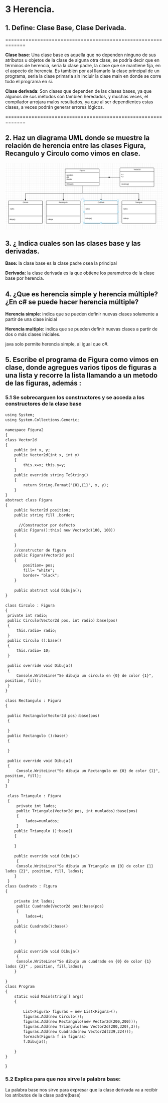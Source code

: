 # 3 Herencia.

##  1.  Define: Clase Base, Clase Derivada.

=============================================================

**Clase base**: Una clase base es aquella que no dependen ninguno de sus atributos u objetos de la clase de alguna otra clase, se podría decir que en términos de herencia, seria la clase padre, la clase que se mantiene fija, en el aspecto de herencia.
Es también por así llamarlo la clase principal de un programa, seria la clase primaria sin incluir la clase main en donde se corre todo el programa en si.

**Clase derivada**: Son clases que dependen de las clases bases, ya que algunos de sus métodos son también heredados, y muchas veces, el compilador arrojara malos resultados, ya que al ser dependientes estas clases, a veces podrán generar errores lógicos.

=============================================================

##  2.  Haz un diagrama UML donde se muestre la relación de herencia entre las  clases Figura, Recangulo y Circulo como vimos en clase.

![Digrama UML](https://github.com/elixz196/Tareas3y4/blob/master/Fotos/Diagrama.PNG "Este es el diagrama")

## 3. ¿ Indica cuales son las clases base y las derivadas.

**Base:** la clase base es la clase padre osea la principal

**Derivada:** la clase derivada es la que obtiene los parametros de la clase base por herencia.

## 4. ¿Que es herencia simple y herencia múltiple? ¿En c# se puede hacer herencia múltiple?

**Herencia simple**: indica que se pueden definir nuevas clases solamente a partir de una clase inicial

**Herencia multiple**: indica que se pueden definir nuevas clases a partir de dos o más clases iniciales.

java solo permite herencia simple, al igual que c#.

## 5. Escribe el programa de Figura como vimos en clase, donde agregues varios tipos de figuras a una lista y recorre la lista llamando a un metodo de las figuras, además :
### 5.1 Se sobrecarguen los constructores y se acceda a los constructores de la clase base

    using System;
    using System.Collections.Generic;

    namespace Figura2
    {
    class Vector2d
    {
        public int x, y;
        public Vector2d(int x, int y)
        {
            this.x=x; this.y=y;
        }
        public override string ToString()
        {
            return String.Format("{0},{1}", x, y);
        }
    }
    abstract class Figura
    {
        public Vector2d position;
        public string fill ,border;

          //Constructor por defecto 
        public Figura():this( new Vector2d(100, 100))
        {
        
        }
        //constructor de figura
        public Figura(Vector2d pos)
        {
            position= pos;
            fill= "white";
            border= "black";
        }

        public abstract void Dibuja();
    }

    class Circulo : Figura
    {
     private int radio;
     public Circulo(Vector2d pos, int radio):base(pos)
     {
         this.radio= radio;
     }
     public Circulo ():base()
     {
         this.radio= 10;
     }

     public override void Dibuja() 
     {
         Console.WriteLine("Se dibuja un circulo en {0} de color {1}", position, fill);
     }
    }
 
    class Rectangulo : Figura
    {
     
     public Rectangulo(Vector2d pos):base(pos)
     {
         
     }
     public Rectangulo ():base()
     {
        
     }

     public override void Dibuja() 
     {
         Console.WriteLine("Se dibuja un Rectangulo en {0} de color {1}", position, fill);
     }
    }

     class Triangulo : Figura
     {
         private int lados;
         public Triangulo(Vector2d pos, int numlados):base(pos)
         {
             lados=numlados;
         }
        public Triangulo ():base()
        {
        
        }

        public override void Dibuja() 
         {
         Console.WriteLine("Se dibuja un Triangulo en {0} de color {1} lados {2}", position, fill, lados);
        }
     }
    class Cuadrado : Figura
    {

        private int lados;
         public Cuadrado(Vector2d pos):base(pos)
         {
             lados=4;
         }
        public Cuadrado():base()
        {
        
        }

        public override void Dibuja() 
         {
         Console.WriteLine("Se dibuja un cuadrado en {0} de color {1} lados {2}" , position, fill,lados);
        }
    
    }
    class Program
    {
        static void Main(string[] args)
        {

            List<Figura> figuras = new List<Figura>();
            figuras.Add(new Circulo());
            figuras.Add(new Rectangulo(new Vector2d(200,200)));
            figuras.Add(new Triangulo(new Vector2d(200,320),3));
            figuras.Add(new Cuadrado(new Vector2d(239,224)));
            foreach(Figura f in figuras)
            f.Dibuja();
           
        }
    }
}
### 5.2 Explica para que nos sirve la palabra base:
La palabra base nos sirve para expresar que la clase derivada va a recibir los atributos de la clase padre(base)
